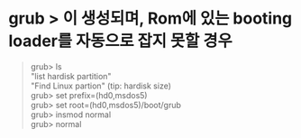 # grub > 이 생성되며, Rom에 있는 booting loader를 자동으로 잡지 못할 경우

> grub> ls    
> "list hardisk partition"   
> "Find Linux partion" (tip: hardisk size)  
> grub> set prefix=(hd0,msdos5)  
> grub> set root=(hd0,msdos5)/boot/grub  
> grub> insmod normal  
> grub> normal   
